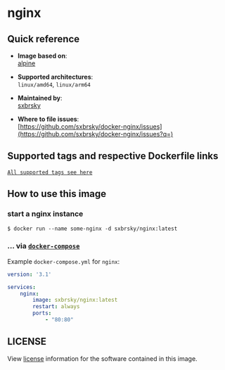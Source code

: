 # nginx

## Quick reference
- **Image based on**:   
  [alpine](https://hub.docker.com/_/alpine)

- **Supported architectures**:    
  `linux/amd64`, `linux/arm64`

- **Maintained by**:  
  [sxbrsky](https://github.com/sxbrsky)

- **Where to file issues**:    
  [https://github.com/sxbrsky/docker-nginx/issues](https://github.com/sxbrsky/docker-nginx/issues?q=)

## Supported tags and respective Dockerfile links

[`All supported tags see here`](https://hub.docker.com/r/sxbrsky/nginx/tags)

## How to use this image

### start a nginx instance

```console
$ docker run --name some-nginx -d sxbrsky/nginx:latest
```

### ... via [`docker-compose`](https://github.com/docker/compose)
Example `docker-compose.yml` for `nginx`:

```yaml
version: '3.1'

services:
    nginx:
        image: sxbrsky/nginx:latest
        restart: always
        ports:
            - "80:80"
```
## LICENSE

View [license](https://nginx.org/LICENSE) information for the software contained in this image.
